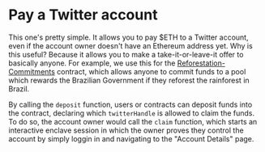 # Pay a Twitter account

This one's pretty simple. It allows you to pay $ETH to a Twitter account, even if the account owner doesn't have an Ethereum address yet.
Why is this useful? Because it allows you to make a take-it-or-leave-it offer to basically anyone. For example, we use this for the [Reforestation-Commitments](https://dapp.opencontracts.io/#/open-contracts/reforestation-commitments) contract, which allows anyone to commit funds to a pool which rewards the Brazilian Government if they reforest the rainforest in Brazil.

By calling the `deposit` function, users or contracts can deposit funds into the contract, declaring which `twitterHandle` is allowed to claim the funds. To do so, the account owner would call the `claim` function, which starts an interactive enclave session in which the owner proves they control the account by simply loggin in and navigating to the "Account Details" page.
